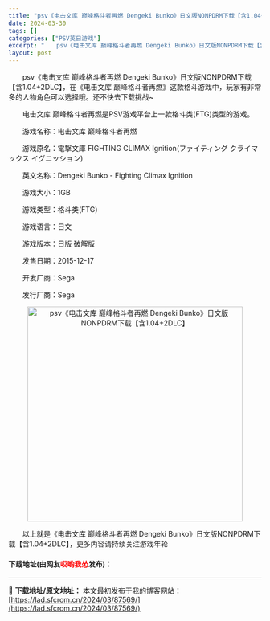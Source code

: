 ```yaml
---
title: "psv《电击文库 巅峰格斗者再燃 Dengeki Bunko》日文版NONPDRM下载【含1.04+2DLC】"
date: 2024-03-30
tags: []
categories: ["PSV英日游戏"]
excerpt: "　　psv《电击文库 巅峰格斗者再燃 Dengeki Bunko》日文版NONPDRM下载【含1.04+2DLC】，在《电击文库 巅峰格斗者再燃》这款格斗游戏中，玩家有非常多的人物角色可以选择哦。还不快去下载挑战~ 　　电击文库 巅峰格斗者再燃是PSV游戏平台上一款格斗类(FTG)类型的游戏。 　　&hellip;"
layout: post
---
```


 <p>　　psv《电击文库 巅峰格斗者再燃 Dengeki Bunko》日文版NONPDRM下载【含1.04+2DLC】，在《电击文库 巅峰格斗者再燃》这款格斗游戏中，玩家有非常多的人物角色可以选择哦。还不快去下载挑战~</p> <p>　　电击文库 巅峰格斗者再燃是PSV游戏平台上一款格斗类(FTG)类型的游戏。</p> <p>　　游戏名称：电击文库 巅峰格斗者再燃</p> <p>　　游戏原名：電撃文庫 FIGHTING CLIMAX Ignition(ファイティング クライマックス イグニッション)</p> <p>　　英文名称：Dengeki Bunko - Fighting Climax Ignition</p> <p>　　游戏大小：1GB</p> <p>　　游戏类型：格斗类(FTG)</p> <p>　　游戏语言：日文</p> <p>　　游戏版本：日版 破解版</p> <p>　　发售日期：2015-12-17</p> <p>　　开发厂商：Sega</p> <p>　　发行厂商：Sega</p> <p align="center"><img align="" border="0" src="https://lad.sfcrom.cn/wp-content/uploads/2024/03/20240330_66077ebcc2797.jpg" width="428" alt="psv《电击文库 巅峰格斗者再燃 Dengeki Bunko》日文版NONPDRM下载【含1.04+2DLC】" /></p> <p>　　以上就是《电击文库 巅峰格斗者再燃 Dengeki Bunko》日文版NONPDRM下载【含1.04+2DLC】，更多内容请持续关注游戏年轮</p> <p><h4>下载地址(由网友<font color="red">哎哟我怂</font>发布)：</h4></p> 

---
📖 **下载地址/原文地址：** 本文最初发布于我的博客网站：[https://lad.sfcrom.cn/2024/03/87569/](https://lad.sfcrom.cn/2024/03/87569/)
